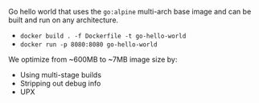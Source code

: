 Go hello world that uses the `go:alpine` multi-arch base image and can be built and run on any architecture.

- `docker build . -f Dockerfile -t go-hello-world`
- `docker run -p 8080:8080 go-hello-world`

We optimize from ~600MB to ~7MB image size by:

- Using multi-stage builds
- Stripping out debug info
- UPX
